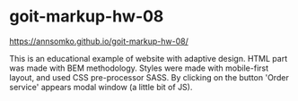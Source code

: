 # goit-markup-hw-08
https://annsomko.github.io/goit-markup-hw-08/

This is an educational example of website with adaptive design. HTML part was made with BEM methodology. Styles were made with mobile-first layout, and used CSS pre-processor SASS. By clicking on the button 'Order service' appears modal window (a little bit of JS).
